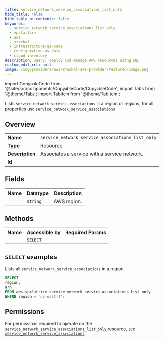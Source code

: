 ```yaml
---
title: service_network_service_associations_list_only
hide_title: false
hide_table_of_contents: false
keywords:
  - service_network_service_associations_list_only
  - vpclattice
  - aws
  - stackql
  - infrastructure-as-code
  - configuration-as-data
  - cloud inventory
description: Query, deploy and manage AWS resources using SQL
custom_edit_url: null
image: /img/providers/aws/stackql-aws-provider-featured-image.png
---
```


import CopyableCode from '@site/src/components/CopyableCode/CopyableCode';
import Tabs from '@theme/Tabs';
import TabItem from '@theme/TabItem';

Lists <code>service_network_service_associations</code> in a region or regions, for all properties use <a href="/providers/aws/serviceName/service_network_service_associations/"><code>service_network_service_associations</code></a>

## Overview
<table><tbody>
<tr><td><b>Name</b></td><td><code>service_network_service_associations_list_only</code></td></tr>
<tr><td><b>Type</b></td><td>Resource</td></tr>
<tr><td><b>Description</b></td><td>Associates a service with a service network.</td></tr>
<tr><td><b>Id</b></td><td><CopyableCode code="aws.vpclattice.service_network_service_associations_list_only" /></td></tr>
</tbody></table>

## Fields
<table><tbody><tr><th>Name</th><th>Datatype</th><th>Description</th></tr><tr><td><CopyableCode code="region" /></td><td><code>string</code></td><td>AWS region.</td></tr>
</tbody></table>

## Methods

<table><tbody>
  <tr>
    <th>Name</th>
    <th>Accessible by</th>
    <th>Required Params</th>
  </tr>
  <tr>
    <td><CopyableCode code="list_resources" /></td>
    <td><code>SELECT</code></td>
    <td><CopyableCode code="region" /></td>
  </tr>
</tbody></table>

## `SELECT` examples
Lists all <code>service_network_service_associations</code> in a region.
```sql
SELECT
region,
arn
FROM aws.vpclattice.service_network_service_associations_list_only
WHERE region = 'us-east-1';
```


## Permissions

For permissions required to operate on the <code>service_network_service_associations_list_only</code> resource, see <a href="/providers/aws/vpclattice/service_network_service_associations/#permissions"><code>service_network_service_associations</code></a>

